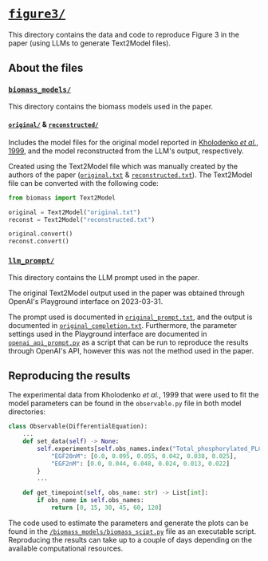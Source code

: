 # [`figure3/`](figure3/)

This directory contains the data and code to reproduce Figure 3 in the paper (using LLMs to generate Text2Model files).

## About the files

### [`biomass_models/`](./biomass_models/)

This directory contains the biomass models used in the paper.

#### [`original/`](./biomass_models/original/) & [`reconstructed/`](./biomass_models/reconstructed/)

Includes the model files for the original model reported in [Kholodenko *et al*., 1999](https://doi.org/10.1074/jbc.274.42.30169), and the model reconstructed from the LLM's output, respectively.

Created using the Text2Model file which was manually created by the authors of the paper ([`original.txt`](./biomass_models/original.txt) & [`reconstructed.txt`](./biomass_models/reconstructed.txt)). The Text2Model file can be converted with the following code:

```python
from biomass import Text2Model

original = Text2Model("original.txt")
reconst = Text2Model("reconstructed.txt")

original.convert()
reconst.convert()
```

### [`llm_prompt/`](./llm_prompt/)

This directory contains the LLM prompt used in the paper.

The original Text2Model output used in the paper was obtained through OpenAI's Playground interface on 2023-03-31.

The prompt used is documented in [`original_prompt.txt`](./llm_prompt/original_prompt.txt), and the output is documented in [`original_completion.txt`](./llm_prompt/original_completion.txt). Furthermore, the parameter settings used in the Playground interface are documented in [`openai_api_prompt.py`](./llm_prompt/openai_api_prompt.py) as a script that can be run to reproduce the results through OpenAI's API, however this was not the method used in the paper.

## Reproducing the results

The experimental data from Kholodenko *et al.*, 1999 that were used to fit the model parameters can be found in the `observable.py` file in both model directories:

```python
class Observable(DifferentialEquation):
    ...
    def set_data(self) -> None:
        self.experiments[self.obs_names.index("Total_phosphorylated_PLCg")] = {
            "EGF20nM": [0.0, 0.095, 0.055, 0.042, 0.038, 0.025],
            "EGF2nM": [0.0, 0.044, 0.048, 0.024, 0.013, 0.022]
        }
        ...

    def get_timepoint(self, obs_name: str) -> List[int]:
        if obs_name in self.obs_names:
            return [0, 15, 30, 45, 60, 120]
```

The code used to estimate the parameters and generate the plots can be found in the [`/biomass_models/biomass_scipt.py`](./biomass_models/biomass_script.py) file as an executable script. Reproducing the results can take up to a couple of days depending on the available computational resources.
